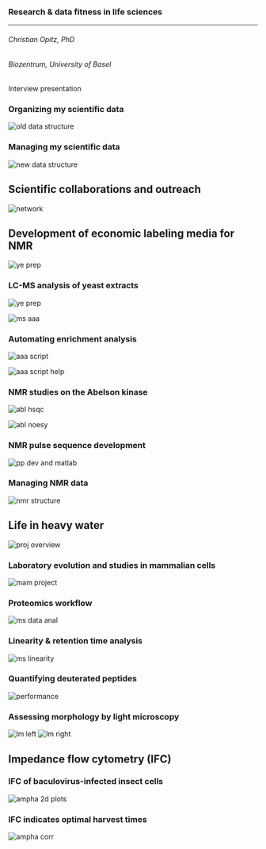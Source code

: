 ### Research & data fitness in life sciences
---
###### Christian Opitz, PhD

###### Biozentrum, University of Basel

Interview presentation



### Organizing my scientific data

![old data structure](062019_novartis_app/images/old_struct_lvl2.png)<!-- .element height="70%" width="70%" style="border: 0; background: None; box-shadow: None" -->


### Managing my scientific data

![new data structure](062019_novartis_app/images/new_struct.png)<!-- .element height="80%" width="80%" style="border: 0; background: None; box-shadow: None" -->



## Scientific collaborations and outreach


![network](062019_novartis_app/images/customer.png)<!-- .element height="90%" width="90%" style="border: 0; background: None; box-shadow: None" -->



## Development of economic labeling media for NMR


![ye prep](062019_novartis_app/images/ye_making.png)<!-- .element height="100%" width="100%" style="border: 0; background: None; box-shadow: None" -->


### LC-MS analysis of yeast extracts

![ye prep](062019_novartis_app/images/aaa_hplc.png)<!-- .element height="140%" width="140%" style="border: 0; background: None; box-shadow: None" -->


![ms aaa](062019_novartis_app/images/aaa_ms_analysis.png)<!-- .element height="65%" width="65%" style="border: 0; background: None; box-shadow: None" -->


### Automating enrichment analysis

![aaa script](062019_novartis_app/images/aaa_script.png)<!-- .element height="55%" width="55%" style="border: 0; background: None; box-shadow: None" -->


![aaa script help](062019_novartis_app/images/aaa_script_help.png)<!-- .element height="70%" width="70%" style="border: 0; background: None; box-shadow: None" -->


### NMR studies on the Abelson kinase

![abl hsqc](062019_novartis_app/images/abl_hsqc.png)<!-- .element height="70%" width="70%" style="border: 0; background: None; box-shadow: None" -->


![abl noesy](062019_novartis_app/images/abl_noesy.png)<!-- .element height="72%" width="72%" style="border: 0; background: None; box-shadow: None" -->


### NMR pulse sequence development

![pp dev and matlab](062019_novartis_app/images/pp_dev.png)<!-- .element height="95%" width="95%" style="border: 0; background: None; box-shadow: None" -->


### Managing NMR data

![nmr structure](062019_novartis_app/images/NMR_data.png)<!-- .element height="42%" width="42%" style="border: 0; background: None; box-shadow: None" -->



## Life in heavy water


![proj overview](062019_novartis_app/images/ecoli_project.png)<!-- .element height="100%" width="100%" style="border: 0; background: None; box-shadow: None" -->


### Laboratory evolution and studies in mammalian cells

![mam project](062019_novartis_app/images/mam_project.png)<!-- .element height="90%" width="90%" style="border: 0; background: None; box-shadow: None" -->


### Proteomics workflow

![ms data anal](062019_novartis_app/images/ms_data_analysis.png)<!-- .element height="80%" width="80%" style="border: 0; background: None; box-shadow: None" -->


### Linearity & retention time analysis

![ms linearity](062019_novartis_app/images/MS_linearity_RT.png)<!-- .element height="80%" width="80%" style="border: 0; background: None; box-shadow: None" -->


### Quantifying deuterated peptides

![performance](062019_novartis_app/images/ms_quality.png)<!-- .element height="100%" width="100%" style="border: 0; background: None; box-shadow: None" -->


### Assessing morphology by light microscopy

![lm left](062019_novartis_app/images/lm_left_red.png)<!-- .element height="23%" width="23%" style="border: 0; background: None; box-shadow: None" -->
![lm right](062019_novartis_app/images/lm_right.png)<!-- .element height="56%" width="56%" style="border: 0; background: None; box-shadow: None" --><!-- .element: class="fragment" data-fragment-index="1" -->


## Impedance flow cytometry (IFC)


### IFC of baculovirus-infected insect cells

![ampha 2d plots](062019_novartis_app/images/ampha_plots.png)<!-- .element height="85%" width="85%" style="border: 0; background: None; box-shadow: None" -->


### IFC indicates optimal harvest times

![ampha corr](062019_novartis_app/images/ampha_corr.png)<!-- .element height="78%" width="78%" style="border: 0; background: None; box-shadow: None" -->

